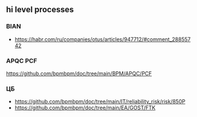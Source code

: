 ## hi level processes
### BIAN
- https://habr.com/ru/companies/otus/articles/947712/#comment_28855742

### APQC PCF
https://github.com/bpmbpm/doc/tree/main/BPM/APQC/PCF

### ЦБ
- https://github.com/bpmbpm/doc/tree/main/IT/reliability_risk/risk/850P
- https://github.com/bpmbpm/doc/tree/main/EA/GOST/FTK
